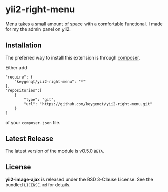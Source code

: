 yii2-right-menu
===================

Menu takes a small amount of space with a comfortable functional. I made for my the admin panel on yii2.

## Installation

The preferred way to install this extension is through [composer](http://getcomposer.org/download/).

Either add

```
"require": {
    "keygenqt/yii2-right-menu": "*"
},
"repositories":[
    {
        "type": "git",
        "url": "https://github.com/keygenqt/yii2-right-menu.git"
    }
]
```

of your `composer.json` file.

## Latest Release

The latest version of the module is v0.5.0 `BETA`.

## License

**yii2-image-ajax** is released under the BSD 3-Clause License. See the bundled `LICENSE.md` for details.



